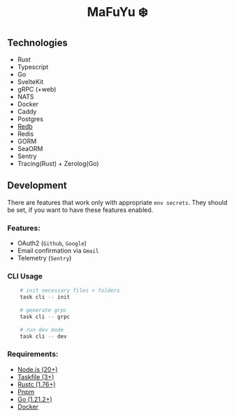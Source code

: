 # <p style="text-align: center;">MaFuYu ❄️</p>

## Technologies

- Rust
- Typescript
- Go
- SvelteKit
- gRPC (+web)
- NATS
- Docker
- Caddy
- Postgres
- [Redb](https://github.com/cberner/redb)
- Redis
- GORM
- SeaORM
- Sentry
- Tracing(Rust) + Zerolog(Go)

## Development
 
There are features that work only with appropriate `env secrets`. They should be set, if you want to have these features enabled.
### Features: 
- OAuth2 (`Github`, `Google`)
- Email confirmation via `Gmail`
- Telemetry (`Sentry`)

### CLI Usage

```sh
    # init necessary files + folders 
    task cli -- init
    
    # generate grpc
    task cli -- grpc
    
    # run dev mode
    task cli -- dev
```


### Requirements:

- [Node.js (20+)](https://nodejs.org/en)
- [Taskfile (3+)](https://taskfile.dev)
- [Rustc (1.76+)](https://www.rust-lang.org)
- [Pnpm](https://pnpm.io/)
- [Go (1.21.2+)](https://go.dev/)
- [Docker](https://docs.docker.com/engine/)
